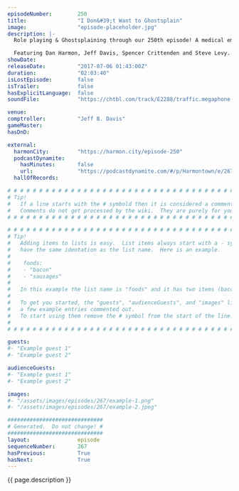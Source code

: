 ```yaml
---
episodeNumber:        250
title:                "I Don&#39;t Want to Ghostsplain"
image:                "episode-placeholder.jpg"
description: |-
  Role playing & Ghostsplaining through our 250th episode! A medical emergency is averted after Jeff gets a nose bleed from laughing.

  Featuring Dan Harmon, Jeff Davis, Spencer Crittenden and Steve Levy.
showDate:             
releaseDate:          "2017-07-06 01:43:00Z"
duration:             "02:03:40"
isLostEpisode:        false
isTrailer:            false
hasExplicitLanguage:  false
soundFile:            "https://chtbl.com/track/E2288/traffic.megaphone.fm/STA6996533152.mp3?updated=1596763711"

venue:                
comptroller:          "Jeff B. Davis"
gameMaster:           
hasDnD:               

external:
  harmonCity:         "https://harmon.city/episode-250"
  podcastDynamite:
    hasMinutes:       false
    url:              "https://podcastdynamite.com/#/p/Harmontown/e/267/250"
  hallOfRecords:      

# # # # # # # # # # # # # # # # # # # # # # # # # # # # # # # # # # # # # # # # # # # # #
# Tip!
#   If a line starts with the # symbold then it is considered a comment.
#   Comments do not get processed by the wiki.  They are purely for your information.
# # # # # # # # # # # # # # # # # # # # # # # # # # # # # # # # # # # # # # # # # # # # #

# # # # # # # # # # # # # # # # # # # # # # # # # # # # # # # # # # # # # # # # # # # # #
# Tip!
#   Adding items to lists is easy.  List items always start with a - symbol and have
#   have the same identation as the list name.  Here is an example.
#
#    foods:
#    - "bacon"
#    - "sausages"
#
#   In this example the list name is "foods" and it has two items (bacon, and sausages).
#
#   To get you started, the "guests", "audienceGuests", and "images" lists below have
#   a few example entries commented out.
#   To start using them remove the # symbol from the start of the line.
#
# # # # # # # # # # # # # # # # # # # # # # # # # # # # # # # # # # # # # # # # # # # # #

guests:
#- "Example guest 1"
#- "Example guest 2"

audienceGuests:
#- "Example guest 1"
#- "Example guest 2"

images:
#- "/assets/images/episodes/267/example-1.png"
#- "/assets/images/episodes/267/example-2.jpeg"

##############################
# Generated.  Do not change! #
##############################
layout:               episode
sequenceNumber:       267
hasPrevious:          True
hasNext:              True
---
```


<!-- The episode description will be rendered here -->
{{ page.description }}

<!-- Add your content BELOW here -->
<!-- vvvvvvvvvvvvvvvvvvvvvvvvvvv -->




<!-- ^^^^^^^^^^^^^^^^^^^^^^^^^^^ -->
<!-- Add your content ABOVE here -->

<!-- The episode gallery will be rendered here -->